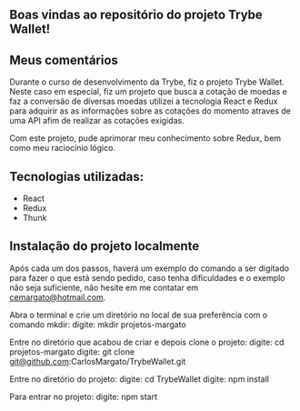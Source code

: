 ## Boas vindas ao repositório do projeto Trybe Wallet!

## Meus comentários

Durante o curso de desenvolvimento da Trybe, fiz o projeto Trybe Wallet.
Neste caso em especial, fiz um projeto que busca a cotação de moedas e faz a conversão de diversas moedas utilizei a tecnologia React e Redux para adquirir as as informações sobre as cotações do momento atraves de uma API afim de realizar as cotações exigidas.

Com este projeto, pude aprimorar meu conhecimento sobre Redux, bem como meu raciocínio lógico.

## Tecnologias utilizadas:
  - React
  - Redux
  - Thunk

## Instalação do projeto localmente

Após cada um dos passos, haverá um exemplo do comando a ser digitado para fazer o que está sendo pedido, caso tenha dificuldades e o exemplo não seja suficiente, não hesite em me contatar em cemargato@hotmail.com.

Abra o terminal e crie um diretório no local de sua preferência com o comando mkdir:
  digite: mkdir projetos-margato

Entre no diretório que acabou de criar e depois clone o projeto:
  digite: cd projetos-margato
  digite: git clone git@github.com:CarlosMargato/TrybeWallet.git

Entre no diretório do projeto:
  digite: cd TrybeWallet
  digite: npm install

Para entrar no projeto:
  digite: npm start
